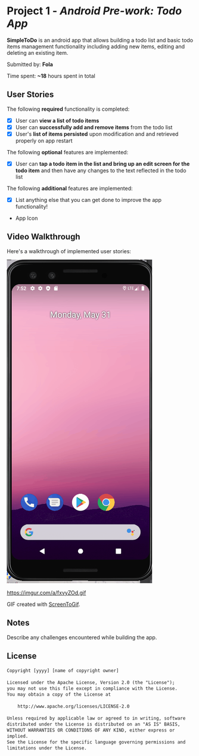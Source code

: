 # Project 1 - *Android Pre-work: Todo App*

**SimpleToDo** is an android app that allows building a todo list and basic todo items management functionality including adding new items, editing and deleting an existing item.

Submitted by: **Fola**

Time spent: **~18** hours spent in total

## User Stories

The following **required** functionality is completed:

* [X] User can **view a list of todo items**
* [X] User can **successfully add and remove items** from the todo list
* [X] User's **list of items persisted** upon modification and and retrieved properly on app restart

The following **optional** features are implemented:

* [X] User can **tap a todo item in the list and bring up an edit screen for the todo item** and then have any changes to the text reflected in the todo list

The following **additional** features are implemented:

* [X] List anything else that you can get done to improve the app functionality!
*   App Icon

## Video Walkthrough

Here's a walkthrough of implemented user stories:

<img src='SimpleToDo.gif' title='Video Walkthrough' width='' alt='Video Walkthrough' />

https://imgur.com/a/fxvyZOd.gif

GIF created with [ScreenToGif](https://www.screentogif.com/).

## Notes

Describe any challenges encountered while building the app.

## License

    Copyright [yyyy] [name of copyright owner]

    Licensed under the Apache License, Version 2.0 (the "License");
    you may not use this file except in compliance with the License.
    You may obtain a copy of the License at

        http://www.apache.org/licenses/LICENSE-2.0

    Unless required by applicable law or agreed to in writing, software
    distributed under the License is distributed on an "AS IS" BASIS,
    WITHOUT WARRANTIES OR CONDITIONS OF ANY KIND, either express or implied.
    See the License for the specific language governing permissions and
    limitations under the License.
